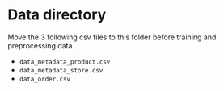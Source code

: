 # Data directory

Move the 3 following csv files to this folder before training and preprocessing data.

- `data_metadata_product.csv`
- `data_metadata_store.csv`
- `data_order.csv`
